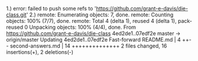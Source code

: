1.) error: failed to push some refs to 'https://github.com/grant-e-davis/die-class.git'
2.) remote: Enumerating objects: 7, done.
    remote: Counting objects: 100% (7/7), done.
    remote: Total 4 (delta 1), reused 4 (delta 1), pack-reused 0
    Unpacking objects: 100% (4/4), done.
    From https://github.com/grant-e-davis/die-class
       4ed2de1..07edf2e  master     -> origin/master
    Updating 4ed2de1..07edf2e
    Fast-forward
    README.md         |  4 ++--
    second-answers.md | 14 ++++++++++++++
    2 files changed, 16 insertions(+), 2 deletions(-)